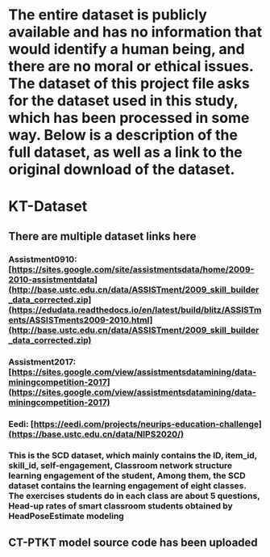 # The entire dataset is publicly available and has no information that would identify a human being, and there are no moral or ethical issues. The dataset of this project file asks for the dataset used in this study, which has been processed in some way. Below is a description of the full dataset, as well as a link to the original download of the dataset.

# KT-Dataset

## There are multiple dataset links here

### Assistment0910: [https://sites.google.com/site/assistmentsdata/home/2009-2010-assistmentdata](http://base.ustc.edu.cn/data/ASSISTment/2009_skill_builder_data_corrected.zip](https://edudata.readthedocs.io/en/latest/build/blitz/ASSISTments/ASSISTments2009-2010.html](http://base.ustc.edu.cn/data/ASSISTment/2009_skill_builder_data_corrected.zip)
### Assistment2017: [https://sites.google.com/view/assistmentsdatamining/data-miningcompetition-2017](https://sites.google.com/view/assistmentsdatamining/data-miningcompetition-2017)
### Eedi: [https://eedi.com/projects/neurips-education-challenge](https://base.ustc.edu.cn/data/NIPS2020/)
### This is the SCD dataset, which mainly contains the ID, item_id, skill_id, self-engagement, Classroom network structure learning engagement of the student, Among them, the SCD dataset contains the learning engagement of eight classes. The exercises students do in each class are about 5 questions, Head-up rates of smart classroom students obtained by HeadPoseEstimate modeling

## CT-PTKT model source code has been uploaded


